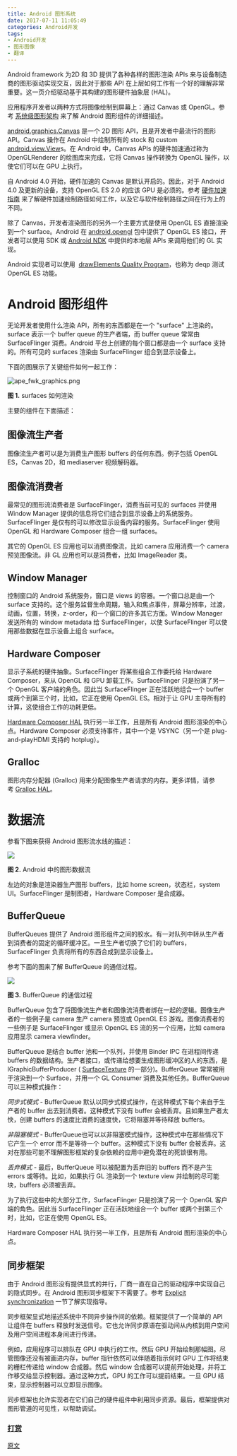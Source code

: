 ```yaml
---
title: Android 图形系统
date: 2017-07-11 11:05:49
categories: Android开发
tags:
- Android开发
- 图形图像
- 翻译
---
```


Android framework 为2D 和 3D 提供了各种各样的图形渲染 APIs 来与设备制造商的图形驱动实现交互，因此对于那些 API 在上层如何工作有一个好的理解非常重要。这一页介绍驱动基于其构建的图形硬件抽象层 (HAL)。
<!--more-->
应用程序开发者以两种方式将图像绘制到屏幕上：通过 Canvas 或 OpenGL。参考 [系统级图形架构](https://source.android.com/devices/graphics/architecture.html) 来了解 Android 图形组件的详细描述。

[android.graphics.Canvas](http://developer.android.com/reference/android/graphics/Canvas.html) 是一个 2D 图形 API，且是开发者中最流行的图形 API。Canvas 操作在 Android 中绘制所有的 stock 和 custom [android.view.View](http://developer.android.com/reference/android/view/View.html)s。在 Android 中，Canvas APIs 的硬件加速通过称为 OpenGLRenderer 的绘图库来完成，它将 Canvas 操作转换为 OpenGL 操作，以使它们可以在 GPU 上执行。

自 Android 4.0 开始，硬件加速的 Canvas 是默认开启的。因此，对于 Android 4.0 及更新的设备，支持 OpenGL ES 2.0 的应该 GPU 是必须的。参考 [硬件加速指南](https://developer.android.com/guide/topics/graphics/hardware-accel.html) 来了解硬件加速绘制路径如何工作，以及它与软件绘制路径之间在行为上的不同。

除了 Canvas，开发者渲染图形的另外一个主要方式是使用 OpenGL ES 直接渲染到一个 surface。Android 在 [android.opengl](http://developer.android.com/reference/android/opengl/package-summary.html) 包中提供了 OpenGL ES 接口，开发者可以使用 SDK 或
 [Android NDK](https://developer.android.com/tools/sdk/ndk/index.html) 中提供的本地层 APIs 来调用他们的 GL 实现。

Android 实现者可以使用  [drawElements Quality Program](https://source.android.com/devices/graphics/testing.html)，也称为 deqp 测试 OpenGL ES 功能。

# Android 图形组件

无论开发者使用什么渲染 API，所有的东西都是在一个 "surface" 上渲染的。surface 表示一个 buffer queue 的生产者端，而 buffer queue 常常由 SurfaceFlinger 消费。Android 平台上创建的每个窗口都是由一个 surface 支持的。所有可见的 surfaces 渲染由 SurfaceFlinger 组合到显示设备上。

下面的图展示了关键组件如何一起工作：

![ape_fwk_graphics.png](https://www.wolfcstech.com/images/1315506-66a2aeedf0bd905a.png)

**图 1.** surfaces 如何渲染

主要的组件在下面描述：

## 图像流生产者

图像流生产者可以是为消费生产图形 buffers 的任何东西。例子包括 OpenGL ES，Canvas 2D，和 mediaserver 视频解码器。

## 图像流消费者

最常见的图形流消费者是 SurfaceFlinger，消费当前可见的 surfaces 并使用
 Window Manager 提供的信息将它们组合到显示设备上的系统服务。SurfaceFlinger 是仅有的可以修改显示设备内容的服务。SurfaceFlinger 使用 OpenGL 和 Hardware Composer 组合一组 surfaces。

其它的 OpenGL ES 应用也可以消费图像流，比如 camera 应用消费一个 camera 预览图像流。非 GL 应用也可以是消费者，比如 ImageReader 类。

## Window Manager

控制窗口的 Android 系统服务，窗口是 views 的容器。一个窗口总是由一个 surface 支持的。这个服务监督生命周期，输入和焦点事件，屏幕分辨率，过渡，动画，位置，转换，z-order，和一个窗口的许多其它方面。Window Manager 发送所有的 window metadata 给 SurfaceFlinger，以使 SurfaceFlinger 可以使用那些数据在显示设备上组合 surface。

## Hardware Composer

显示子系统的硬件抽象。SurfaceFlinger 将某些组合工作委托给 Hardware Composer，来从 OpenGL 和 GPU 卸载工作。SurfaceFlinger 只是扮演了另一个 OpenGL 客户端的角色。因此当 SurfaceFlinger 正在活跃地组合一个 buffer 或两个到第三个时，比如，它正在使用 OpenGL ES。相对于让 GPU 主导所有的计算，这使组合工作的功耗更低。

[Hardware Composer HAL](https://source.android.com/devices/graphics/architecture.html#hwcomposer) 执行另一半工作，且是所有 Android 图形渲染的中心点。Hardware Composer 必须支持事件，其中一个是 VSYNC（另一个是 plug-and-playHDMI 支持的 hotplug）。

## Gralloc

图形内存分配器 (Gralloc) 用来分配图像生产者请求的内存。更多详情，请参考 [Gralloc HAL](https://source.android.com/devices/graphics/architecture.html#gralloc_HAL)。

# 数据流

参看下图来获得 Android 图形流水线的描述：

![](https://www.wolfcstech.com/images/1315506-8e6633ba459ba6b7.png)

**图 2.** Android 中的图形数据流

左边的对象是渲染器生产图形 buffers，比如 home screen，状态栏，system UI。SurfaceFlinger 是制图者，Hardware Composer 是合成器。

## BufferQueue
BufferQueues 提供了 Android 图形组件之间的胶水。有一对队列中转从生产者到消费者的固定的循环缓冲区。一旦生产者切换了它们的 buffers，SurfaceFlinger 负责将所有的东西合成到显示设备上。

参考下面的图来了解 BufferQueue 的通信过程。

![](https://www.wolfcstech.com/images/1315506-0c6a0f79be572037.png)

**图 3.** BufferQueue 的通信过程

BufferQueue 包含了将图像流生产者和图像流消费者绑在一起的逻辑。图像生产者的一些例子是 camera 生产 camera 预览或 OpenGL ES 游戏。图像消费者的一些例子是 SurfaceFlinger 或显示 OpenGL ES 流的另一个应用，比如 camera 应用显示 camera viewfinder。

BufferQueue 是结合 buffer 池和一个队列，并使用 Binder IPC 在进程间传递 buffers 的数据结构。生产者接口，或传递给想要生成图形缓冲区的人的东西，是 IGraphicBufferProducer ( [SurfaceTexture](http://developer.android.com/reference/android/graphics/SurfaceTexture.html) 的一部分)。BufferQueue 常常被用于渲染到一个 Surface，并用一个 GL Consumer 消费及其他任务。BufferQueue 可以三种模式操作：

*同步式模式* -  BufferQueue 默认以同步式模式操作，在这种模式下每个来自于生产者的 buffer 出去到消费者。这种模式下没有 buffer 会被丢弃。且如果生产者太快，创建 buffers 的速度比消费的速度快，它将阻塞并等待释放 buffers。

*非阻塞模式* -  BufferQueue也可以以非阻塞模式操作，这种模式中在那些情况下它产生一个 error 而不是等待一个 buffer。这种模式下没有 buffer 会被丢弃。这对在那些可能不理解图形框架的复杂依赖的应用中避免潜在的死锁很有用。

*丢弃模式* -  最后，BufferQueue 可以被配置为丢弃旧的 buffers 而不是产生 errors 或等待。比如，如果执行 GL 渲染到一个 texture view 并绘制的尽可能块，buffers 必须被丢弃。

为了执行这些中的大部分工作，SurfaceFlinger 只是扮演了另一个 OpenGL 客户端的角色。因此当 SurfaceFlinger 正在活跃地组合一个 buffer 或两个到第三个时，比如，它正在使用 OpenGL ES。

Hardware Composer HAL 执行另一半工作，且是所有 Android 图形渲染的中心点。

## 同步框架

由于 Android 图形没有提供显式的并行，厂商一直在自己的驱动程序中实现自己的隐式同步。在 Android 图形同步框架下不需要了。参考 [Explicit synchronization](https://source.android.com/devices/graphics/implement-vsync.html#explicit_synchronization) 一节了解实现指导。

同步框架显式地描述系统中不同异步操作间的依赖。框架提供了一个简单的 API 让组件在 buffers 释放时发送信号。它也允许同步原语在驱动间从内核到用户空间及用户空间进程本身间进行传递。

例如，应用程序可以排队在 GPU 中执行的工作。然后 GPU 开始绘制那幅图。尽管图像还没有被画进内存，buffer 指针依然可以伴随着指示何时 GPU
 工作将结束的栅栏传递给 window 合成器。然后 window 合成器可以提前开始处理，并将工作移交给显示控制器。通过这种方式，GPU 的工作可以提前结束。一旦 GPU 结束，显示控制器可以立即显示图像。

同步框架也允许实现者在它们自己的硬件组件中利用同步资源。最后，框架提供对图形管道的可见性，以帮助调试。

### [打赏](https://www.wolfcstech.com/about/donate.html)

[原文](https://source.android.com/devices/graphics/)
